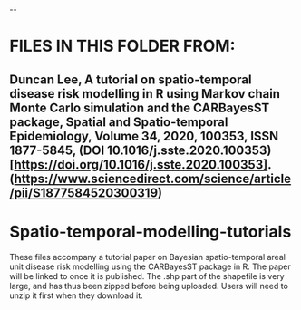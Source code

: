 --
# FILES IN THIS FOLDER FROM:
Duncan Lee,
A tutorial on spatio-temporal disease risk modelling in R using Markov chain Monte Carlo simulation and the CARBayesST package,
Spatial and Spatio-temporal Epidemiology,
Volume 34,
2020,
100353,
ISSN 1877-5845,
(DOI 10.1016/j.sste.2020.100353)[https://doi.org/10.1016/j.sste.2020.100353].
(https://www.sciencedirect.com/science/article/pii/S1877584520300319)
--

# Spatio-temporal-modelling-tutorials
These files accompany a tutorial paper on Bayesian spatio-temporal areal unit disease risk modelling using the CARBayesST package in R.
The paper will be linked to once it is published.
The .shp part of the shapefile is very large, and has thus been zipped before being uploaded. Users will need to unzip it first when they download it. 
